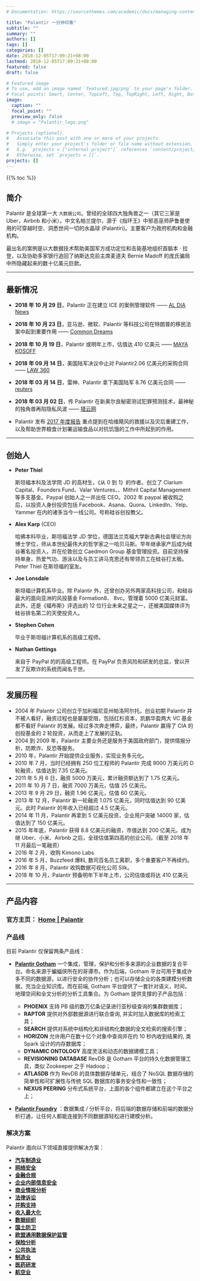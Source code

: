```yaml
---
# Documentation: https://sourcethemes.com/academic/docs/managing-content/

title: "Palantir 一分钟印象"
subtitle: ""
summary: ""
authors: []
tags: []
categories: []
date: 2018-12-05T17:09:21+08:00
lastmod: 2018-12-05T17:09:21+08:00
featured: false
draft: false

# Featured image
# To use, add an image named `featured.jpg/png` to your page's folder.
# Focal points: Smart, Center, TopLeft, Top, TopRight, Left, Right, BottomLeft, Bottom, BottomRight.
image:
  caption: ""
  focal_point: ""
  preview_only: false
  # image = "Palantir_logo.png"

# Projects (optional).
#   Associate this post with one or more of your projects.
#   Simply enter your project's folder or file name without extension.
#   E.g. `projects = ["internal-project"]` references `content/project/deep-learning/index.md`.
#   Otherwise, set `projects = []`.
projects: []
---
```


{{% toc %}}

## 简介

Palantir 是全球第一大 ` 大数据公司 `。曾经的全球四大独角兽之一（其它三家是 Uber，Airbnb 和小米）。中文名帕兰提尔，源于《指环王》中邪恶巫师萨鲁曼使用的可穿越时空、洞悉世间一切的水晶球 (Palantiri)。主要客户为政府机构和金融机构。

最出名的案例是以大数据技术帮助美国军方成功定位和击毙基地组织首脑本 · 拉登，以及协助多家银行追回了纳斯达克前主席麦道夫 Bernie Madoff 的庞氏骗局中所隐藏起来的数十亿美元巨款。

---

## 最新情况

- **2018 年 10 月 29 日**，Palantir 正在建立 ICE 的案例管理软件 —— [AL DIA News](http://aldianews.com/articles/politics/immigration/technology-companies-are-ices-dark-allies/54287)

- **2018 年 10 月 23 日**，亚马逊、微软、Palantir 等科技公司在特朗普的移民法案中起到重要作用 —— [Common Dreams](https://www.commondreams.org/news/2018/10/23/amazon-microsoft-and-palantir-among-tech-giants-making-huge-profits-trumps)

- **2018 年 10 月 19 日**，Palantir 或明年上市，估值达 410 亿美元 —— [MAYA KOSOFF](https://www.vanityfair.com/news/2018/10/palantir-peter-thiels-all-seeing-eye-looks-to-a-41-billion-dollar-ipo)

- **2018 年 09 月 14 日**，美国陆军决议中止对 Palantir2.06 亿美元的采购合同 —— [LAW 360](https://www.law360.com/articles/1082813/army-wrongly-ignored-palantir-in-206m-deal-fed-circ-says)

- **2018 年 03 月 14 日**，雷神、Palantir 拿下美国陆军 8.76 亿美元合同 —— [reuters](https://www.reuters.com/article/us-raytheon-pentagon/raytheon-palantir-win-876-million-u-s-defense-contract-pentagon-idUSKCN1GL2HR)

- **2018 年 03 月 02 日**，传 Palantir 在新奥尔良秘密测试犯罪预测技术，最神秘的独角兽再陷隐私风波 —— [猎云网](https://www.lieyunwang.com/archives/416481)

- Palantir 发布 [2017 年度报告](https://www.palantir.com/philanthropy-engineering/annual-report/2017/) 重点提到在哈维飓风的救援以及灾后重建工作，以及帮助世界粮食计划署运输食品以对抗饥饿的工作中所起到的作用。

---

## 创始人

- **Peter Thiel**

  斯坦福本科及法学院 JD 的高材生，《从 0 到 1》的作者。创立了 Clarium Capital、Founders Fund、Valar Ventures、、Mithril Capital Management 等多支基金。Paypal 创始人之一并出任 CEO。2002 年 paypal 被收购之后，以投资人身份投资包括 Facebook、Asana、Quora、LinkedIn、Yelp、Yammer 在内的诸多当今一线公司。号称硅谷创投教父。

- **Alex Karp** (CEO)

  哈佛本科毕业，斯坦福法学 JD 学位，德国法兰克福大学新古典社会理论方向博士学位，师从本世纪最伟大的哲学家之一哈贝马斯。早年继承家产后成为硅谷著名投资人，并在伦敦创立 Caedmon Group 基金管理投资。目前坚持保持单身，热爱气功、游泳以及与员工讲马克思还有带领员工在硅谷打太极。Peter Thiel 在斯坦福的室友。

- **Joe Lonsdale**

  斯坦福计算机系毕业。除 Palantir 外，还曾创办另外两家高科技公司，和硅谷最大的面向亚洲的风投基金 Formation8、 8vc。管理着 5000 亿美元财富。此外，还是《福布斯》评选出的 12 位行业未来之星之一，还被美国媒体评为硅谷排名第二的天使投资人。

- **Stephen Cohen**

  毕业于斯坦福计算机系的高级工程师。

- **Nathan Gettings**

  来自于 PayPal 的的高级工程师。在 PayPal 负责风险和研发的总监，曾以开发了反欺诈的系统而闻名于世。

---

## 发展历程

- 2004 年 Palantir 公司创立于加利福尼亚州帕洛阿尔托。创业初期 Palantir 并不被人看好，融资过程也是屡屡受阻，包括红杉资本，凯鹏华盈两大 VC 基金都不看好 Palantir 的发展。经过多次奔走博弈，最终，Palantir 赢得了 CIA 的创投基金的 2 轮投资，从而走上了发展的正轨。
- 2004 到 2009 年，Palantir 主要业务还是服务于美国政府部门，提供情报分析，防欺诈、反恐等服务。
- 2010 年，Palantir 开始提供企业服务，实现业务多元化。
- 2010 年 7 月，当时已经拥有 250 位工程师的 Palantir 完成 9000 万美元的 D 轮融资，估值达到 7.35 亿美元。
- 2011 年 5 月 6 日，融资 5000 万美元，累计融资额达到了 1.75 亿美元。
- 2011 年 10 月 7 日，融资 7000 万美元，估值 25 亿美元。
- 2013 年 9 月 29 日，融资 1.96 亿美元，估值 60 亿美元。
- 2013 年 12 月，Palantir 新一轮融资 1.075 亿美元，同时估值达到 90 亿美元。此时 Palantir 的年收入已经超过 4.5 亿美元。
- 2014 年 11 月，Palantir 再拿到 5 亿美元投资，企业用户突破 14000 家，估值达到了 150 亿美元。
- 2015 年年底，Palantir 获得 8.8 亿美元的融资，市值达到 200 亿美元。成为继 Uber、小米、Airbnb 之后，全球估值第四高的创业公司。（截至 2018 年 11 月最后一笔融资）
- 2016 年 2 月，收购 Kimono Labs
- 2016 年 5 月，Buzzfeed 爆料, 数司百名员工离职，多个重要客户不再续约。
- 2016 年 8 月，Palantir 收购数据可视化公司 Silk。
- 2018 年 10 月，Palantir 预备明年下半年上市，公司估值或将达 410 亿美元

---

## 产品内容

### 官方主页： [Home | Palantir](https://www.palantir.com/)

### 产品线

目前 Palantir 仅保留两条产品线：

- **[Palantir Gotham](https://www.palantir.com/palantir-gotham/)** 一个集成，管理，保护和分析多来源的企业数据的复合平台。命名来源于蝙蝠侠所在的哥谭市。作为后端，Gotham 平台可用于集成许多不同的数据源，以进行安全的协作分析；也可以存储企业的各类建模分析数据，充当企业知识库。而在前端, Gotham 平台提供了一套针对语义，时间，地理空间和全文分析的分析工具集合。为 Gotham 提供支撑的子产品包括：

  - **PHOENIX** 支持 PB 级的数万亿条记录进行亚秒级查询的集群数据库；
  - **RAPTOR** 提供对外部数据源进行联合查询, 并实时加入数据库的检索工具；
  - **SEARCH** 提供对系统中结构化和非结构化数据的全文检索的搜索引擎；
  - **HORIZON** 允许用户在数十亿个对象中查询并在约 10 秒内收到结果的, 类 Spark 设计的内存数据库；
  - **DYNAMIC ONTOLOGY** 高度灵活和动态的数据建模工具；
  - **REVISIONING DATABASE** RevDB 是 Gotham 平台的持久化数据管理工具，类似 Zookeeper 之于 Hadoop；
  - **ATLASDB** 作为 RevDB 的具体数据存储单元，结合了 NoSQL 数据存储的简单性和可扩展性与传统 SQL 数据库的事务安全性和一致性；
  - **NEXUS PEERING** 分布式系统平台，上面的各个组件都建立在这个平台之上；

- **[Palantir Foundry](https://www.palantir.com/palantir-foundry/)** ：数据集成 / 分析平台，将后端的数据存储和前端的数据分析打通，让任何人都能连接到不同数据源轻松进行建模分析。

### 解决方案

Palantir 面向以下领域直接提供解决方案：

- **[汽车制造业](https://www.palantir.com/solutions/automotive)**
- **[网络安全](https://www.palantir.com/solutions/cyber/)**
- **[金融合规](https://www.palantir.com/solutions/financial-compliance/)**
- **[企业内部信息安全](https://www.palantir.com/solutions/insider-threat/)**
- **[商业情报分析](https://www.palantir.com/solutions/intelligence/)**
- **[法律诉讼](https://www.palantir.com/solutions/legal-intelligence/)**
- **[并购支持](https://www.palantir.com/solutions/mergers-and-acquisitions/)**
- **[收入最大化](https://www.palantir.com/solutions/revenue-maximization/)**
- **[数据组织](https://www.palantir.com/solutions/case-management/)**
- **[国土防卫](https://www.palantir.com/solutions/defense/)**
- **[欧盟通用数据保护监管](https://www.palantir.com/solutions/gdpr/)**
- **[保险分析](https://www.palantir.com/solutions/insurance-analytics)**
- **[公共执法](https://www.palantir.com/solutions/law-enforcement/)**
- **[制造业](https://www.palantir.com/solutions/manufacturing/)**
- **[医药研发](https://www.palantir.com/solutions/pharma/)**
- **[航空业](https://www.palantir.com/solutions/skywise)**
